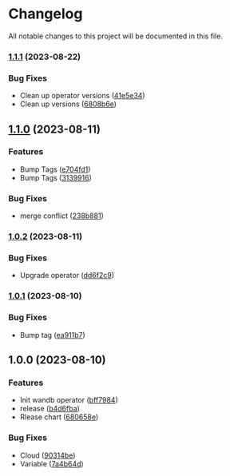 # Changelog

All notable changes to this project will be documented in this file.

### [1.1.1](https://github.com/wandb/terraform-helm-wandb/compare/v1.1.0...v1.1.1) (2023-08-22)


### Bug Fixes

* Clean up operator versions ([41e5e34](https://github.com/wandb/terraform-helm-wandb/commit/41e5e341e9fe8d418ae97cb76bfe415a0bcbe58c))
* Clean up versions ([6808b6e](https://github.com/wandb/terraform-helm-wandb/commit/6808b6e6c8cbadcb72e58ce4b5eee167a6d511d9))

## [1.1.0](https://github.com/wandb/terraform-helm-wandb/compare/v1.0.2...v1.1.0) (2023-08-11)


### Features

* Bump Tags ([e704fd1](https://github.com/wandb/terraform-helm-wandb/commit/e704fd1c58574a8fe8410938dd4c6b7f2947b137))
* Bump Tags ([3139916](https://github.com/wandb/terraform-helm-wandb/commit/3139916c804a5b6b5bd7836135eeb784f2f68df7))


### Bug Fixes

* merge conflict ([238b881](https://github.com/wandb/terraform-helm-wandb/commit/238b88134339992c4134f95bd9348e7cb2062a22))

### [1.0.2](https://github.com/wandb/terraform-helm-wandb/compare/v1.0.1...v1.0.2) (2023-08-11)


### Bug Fixes

* Upgrade operator ([dd6f2c9](https://github.com/wandb/terraform-helm-wandb/commit/dd6f2c975cdfc09ba26fe60abdfc35871bdbdbe9))

### [1.0.1](https://github.com/wandb/terraform-helm-wandb/compare/v1.0.0...v1.0.1) (2023-08-10)


### Bug Fixes

* Bump tag ([ea911b7](https://github.com/wandb/terraform-helm-wandb/commit/ea911b7bc703caae307babd454cda18ac267d33e))

## 1.0.0 (2023-08-10)


### Features

* Init wandb operator ([bff7984](https://github.com/wandb/terraform-helm-wandb/commit/bff79848f1cf45985ac3b90e25bcbc4da2b8752e))
* release ([b4d6fba](https://github.com/wandb/terraform-helm-wandb/commit/b4d6fbadb62d9546d5c9eac51580ecfe7884f708))
* Rlease chart ([680658e](https://github.com/wandb/terraform-helm-wandb/commit/680658e88209b64f4111076cbdfb28951fb2a556))


### Bug Fixes

* Cloud ([90314be](https://github.com/wandb/terraform-helm-wandb/commit/90314be295c2077541fa36fc71a59cae5c75c75b))
* Variable ([7a4b64d](https://github.com/wandb/terraform-helm-wandb/commit/7a4b64d553368e4c664b37eeac2f05f5e01994b6))
